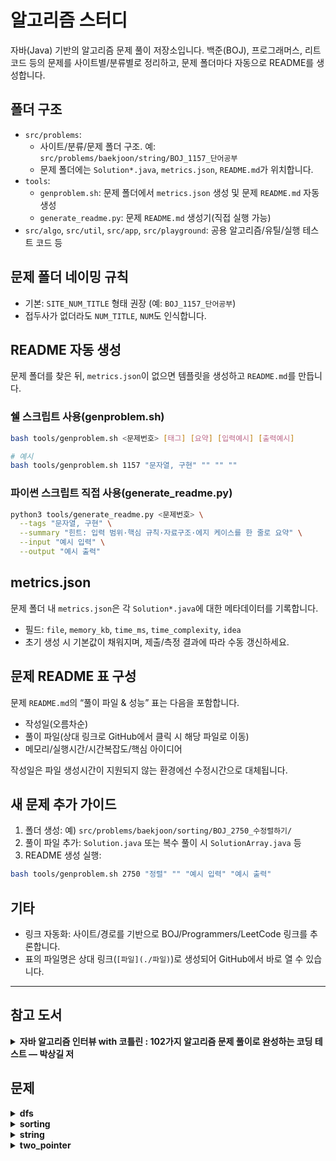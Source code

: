 # 알고리즘 스터디

자바(Java) 기반의 알고리즘 문제 풀이 저장소입니다. 백준(BOJ), 프로그래머스, 리트코드 등의 문제를 사이트별/분류별로 정리하고, 문제 폴더마다 자동으로 README를 생성합니다.

## 폴더 구조

- `src/problems`:
  - 사이트/분류/문제 폴더 구조. 예: `src/problems/baekjoon/string/BOJ_1157_단어공부`
  - 문제 폴더에는 `Solution*.java`, `metrics.json`, `README.md`가 위치합니다.
- `tools`:
  - `genproblem.sh`: 문제 폴더에서 `metrics.json` 생성 및 문제 `README.md` 자동 생성
  - `generate_readme.py`: 문제 `README.md` 생성기(직접 실행 가능)
- `src/algo`, `src/util`, `src/app`, `src/playground`: 공용 알고리즘/유틸/실행 테스트 코드 등

## 문제 폴더 네이밍 규칙

- 기본: `SITE_NUM_TITLE` 형태 권장 (예: `BOJ_1157_단어공부`)
- 접두사가 없더라도 `NUM_TITLE`, `NUM`도 인식합니다.

## README 자동 생성

문제 폴더를 찾은 뒤, `metrics.json`이 없으면 템플릿을 생성하고 `README.md`를 만듭니다.

### 쉘 스크립트 사용(genproblem.sh)

```bash
bash tools/genproblem.sh <문제번호> [태그] [요약] [입력예시] [출력예시]

# 예시
bash tools/genproblem.sh 1157 "문자열, 구현" "" "" ""
```

### 파이썬 스크립트 직접 사용(generate_readme.py)

```bash
python3 tools/generate_readme.py <문제번호> \
  --tags "문자열, 구현" \
  --summary "힌트: 입력 범위·핵심 규칙·자료구조·에지 케이스를 한 줄로 요약" \
  --input "예시 입력" \
  --output "예시 출력"
```

## metrics.json

문제 폴더 내 `metrics.json`은 각 `Solution*.java`에 대한 메타데이터를 기록합니다.

- 필드: `file`, `memory_kb`, `time_ms`, `time_complexity`, `idea`
- 초기 생성 시 기본값이 채워지며, 제출/측정 결과에 따라 수동 갱신하세요.

## 문제 README 표 구성

문제 `README.md`의 “풀이 파일 & 성능” 표는 다음을 포함합니다.

- 작성일(오름차순)
- 풀이 파일(상대 링크로 GitHub에서 클릭 시 해당 파일로 이동)
- 메모리/실행시간/시간복잡도/핵심 아이디어

작성일은 파일 생성시간이 지원되지 않는 환경에선 수정시간으로 대체됩니다.

## 새 문제 추가 가이드

1. 폴더 생성: 예) `src/problems/baekjoon/sorting/BOJ_2750_수정렬하기/`
2. 풀이 파일 추가: `Solution.java` 또는 복수 풀이 시 `SolutionArray.java` 등
3. README 생성 실행:

```bash
bash tools/genproblem.sh 2750 "정렬" "" "예시 입력" "예시 출력"
```

## 기타

- 링크 자동화: 사이트/경로를 기반으로 BOJ/Programmers/LeetCode 링크를 추론합니다.
- 표의 파일명은 상대 링크(`[파일](./파일)`)로 생성되어 GitHub에서 바로 열 수 있습니다.

---

## 참고 도서

<details>
<summary><strong>자바 알고리즘 인터뷰 with 코틀린 : 102가지 알고리즘 문제 풀이로 완성하는 코딩 테스트 — 박상길 저</strong></summary>

<p align="center">
  <img alt="자바 알고리즘 인터뷰 with 코틀린 표지" src="./assets/book_cover.jpg" width="240" />
</p>

- [1부] 코딩 인터뷰를 준비하며

  - 1장 코딩 인터뷰 & 코딩 테스트
    - 기업 인재 등용의 관문, 코딩 인터뷰
    - 코딩 인터뷰와 국내외 기업들의 평가 기준
    - 국내 기업들의 코딩 테스트 플랫폼 활용 현황
    - 온라인 코딩 테스트의 사전 준비 사항
      - 연습장과 필기 도구
      - 어떤 프로그래밍 언어가 유리할까
      - 자신만의 코드 스니펫 준비
      - 모든 테스트 케이스를 통과하도록 풀어야 한다
      - 타임아웃이 발생하는 경우
      - 예외 처리를 잊지 말자
      - 잘못 접근한 풀이, 어떻게 대처할까
      - 코딩 도구가 필요할까
      - IDE에 부정적인 면접관이 있다면
      - REPL 도구로 코드를 검증하자
    - 온라인 코딩 테스트 플랫폼의 특징과 활용
      - 리트코드
      - 프로그래머스

- [2부] 자바 & 코틀린

  - 2장 자바, 세상에서 가장 유명한 언어
    - 자바의 역사
    - 자바의 주요 특징
      - 객체 지향 프로그래밍 언어
      - 함수형 프로그래밍 언어
    - 자바의 도구
      - 즉시 실행 가능한 JShell
      - 자바는 어떻게 빌드하고 어떻게 실행할까
    - JVM 기반 언어의 등장
  - 3장 코틀린, 구글이 인정한 공식 언어
    - 코틀린의 주요 특징
      - 실용성
      - 상호운용성
      - 안전성
      - 우아함
    - 코틀린의 기본 문법
      - 깔끔한 for 반복문
      - 정갈한 when 조건문
      - 편리한 함수 선언
      - 함수형 프로그래밍 언어
      - 가시성 제어자
      - 확장 함수
    - 코틀린은 어떻게 빌드하고 어떻게 실행할까
      - 코틀린은 과연 느릴까
  - 4장 자료형
    - 자바는 어떤 자료형을 제공할까
      - 원시 자료형
      - 참조 자료형
      - 원시 자료형과 참조 자료형의 속도 비교
    - 자바 컬렉션 프레임워크의 등장
      - 가장 자주 쓰게 될 리스트
      - 가장 유용하게 쓰게 될 맵
    - 초기 자료형의 성능 문제
    - 무한대 크기의 숫자를 저장할 수 있는 자료형
    - 코틀린은 어떤 자료형을 제공할까
      - 코틀린 자료형의 속도는 과연 빠를까
    - 코틀린은 컬렉션 프레임워크를 어떻게 구현했을까
      - 클래스의 기능을 확장하는 코틀린의 확장 함수
      - 코틀린이 별도로 구현한 컬렉션 인터페이스
    - 자바 컬렉션 프레임워크의 실행 속도
  - 5장 빅오
    - 빅오
      - n2과 2n의 비교
      - 빅오를 계산하는 실용적인 방법
      - 상한과 최악
      - 분할 상환 분석
      - 병렬화
      - 복잡도의 특징
    - 자바 컬렉션 프레임워크의 빅오
      - 리스트 시간 복잡도
      - 맵 시간 복잡도
    - 데크 시간 복잡도
  - 6장 문자열 처리
    - [문제01] 유효한 팰린드롬
    - [문제02] 문자열 뒤집기
    - [문제03] 로그 파일 재정렬
    - [문제04] 가장 흔한 단어
    - [문제05] 그룹 애너그램
    - [문제06] 가장 긴 팰린드롬 부분 문자열

- [3부] 선형 자료구조

  - 7장 배열
    - 동적 배열
    - [문제07] 두 수의 합
    - [문제08] 빗물 트래핑
    - [문제09] 세 수의 합
    - [문제10] 배열 파티션 I
    - [문제11] 자신을 제외한 배열의 곱
    - [문제12] 주식을 사고팔기 가장 좋은 시점
  - 8장 연결 리스트
    - [문제13] 팰린드롬 연결 리스트
    - [문제14] 두 정렬 리스트의 병합
    - [문제15] 역순 연결 리스트
    - [문제16] 두 수의 덧셈
    - [문제17] 페어의 노드 스왑
    - [문제18] 홀짝 연결 리스트
    - [문제19] 역순 연결 리스트 II
  - 9장 스택, 큐
    - 스택
    - 큐
    - 자바에서 활용하기
      - 자바의 큐 선언
      - 자바의 스택 선언
      - 스레드 안전이 필요한 경우
    - [문제20] 유효한 괄호
    - [문제21] 중복 문자 제거
    - [문제22] 일일 온도
    - [문제23] 큐를 이용한 스택 구현
    - [문제24] 스택을 이용한 큐 구현
    - [문제25] 원형 큐 디자인
  - 10장 데크, 우선순위 큐
    - 데크
    - [문제26] 원형 데크 디자인
    - 우선순위 큐
    - [문제27] k개 정렬 리스트 병합
    - [문제28] 원점에서 가장 가까운 k개의 점
    - [문제29] 더 맵게
  - 11장 해시 테이블
    - 해시
      - 생일 문제
      - 비둘기집 원리
      - 로드 팩터
      - 해시 함수
    - 충돌
      - 개별 체이닝
      - 오픈 어드레싱
      - 언어별 해시 테이블 구현 방식
    - [문제30] 해시맵 디자인
    - [문제31] 보석과 돌
    - [문제32] 중복 문자 없는 가장 긴 부분 문자열
    - [문제33] 상위 k 빈도 엘리먼트
    - [문제34] 완주하지 못한 선수

- [4부] 비선형 자료구조

  - 12장 그래프
    - 오일러 경로
    - 해밀턴 경로
    - 그래프 순회
      - DFS(깊이 우선 탐색)
      - BFS(너비 우선 탐색)
    - 백트래킹
    - 제약 충족 문제
    - [문제35] 섬의 개수
    - [문제36] 전화번호 문자 조합
    - [문제37] 순열
    - [문제38] 조합
    - [문제39] 조합의 합
    - [문제40] 부분집합
    - [문제41] 일정 재구성
    - [문제42] 여행 경로
    - [문제43] 코스 일정
  - 13장 최단 경로 문제
    - [문제44] 네트워크 딜레이 타임
    - [문제45] k 경유지 내 가장 저렴한 항공권
    - [문제46] 게임 맵 최단 거리
  - 14장 트리
    - 트리의 각 명칭
    - 그래프와 트리의 차이점
    - 이진 트리
    - [문제47] 이진 트리의 최대 깊이
    - [문제48] 이진 트리의 직경
    - [문제49] 가장 긴 동일 값의 경로
    - [문제50] 이진 트리 반전
    - [문제51] 두 이진 트리 병합
    - [문제52] 이진 트리 직렬화 & 역직렬화
    - [문제53] 균형 이진 트리
    - [문제54] 최소 높이 트리
    - 이진 탐색 트리(BST)
      - 자가 균형 이진 탐색 트리
    - [문제55] 정렬된 배열의 이진 탐색 트리 변환
    - [문제56] 이진 탐색 트리(BST)를 더 큰 수 합계 트리로
    - [문제57] 이진 탐색 트리(BST) 합의 범위
    - [문제58] 이진 탐색 트리(BST) 노드 간 최솟값
    - 트리 순회
      - 전위 순회
      - 중위 순회
      - 후위 순회
    - [문제59] 전위, 중위 순회 결과로 이진 트리 구축
  - 15장 힙
    - 힙 연산
      - 삽입
      - 추출
    - [문제60] 배열의 k번째 큰 엘리먼트
    - [문제61] 이중 우선순위 큐
  - 16장 트라이
    - [문제62] 트라이 구현
    - [문제63] 팰린드롬 페어

- [5부] 알고리즘

  - 17장 정렬
    - 버블 정렬
    - 삽입 정렬
    - 병합 정렬
    - 퀵 정렬
    - 안정 정렬과 불안정 정렬
    - [문제64] 리스트 정렬
    - [문제65] 구간 병합
    - [문제66] 삽입 정렬 리스트
    - [문제67] 가장 큰 수
    - [문제68] 유효한 애너그램
    - [문제69] 색 정렬
  - 18장 이진 검색
    - [문제70] 이진 검색
    - [문제71] 회전 정렬된 배열 검색
    - [문제72] 두 배열의 교집합
    - [문제73] 두 수의 합 II
    - [문제74] 2D 행렬 검색 II
    - [문제75] 입국심사
  - 19장 비트 조작
    - 부울 연산자
    - 비트 연산자
    - 비트 조작 퀴즈
      - 자릿수 제한 비트 연산
    - 2의 보수
      - 2의 보수 숫자 표현
      - 비트 연산자 NOT
    - [문제76] 싱글 넘버
    - [문제77] 해밍 거리
    - [문제78] 두 정수의 합
    - [문제79] UTF-8 검증
    - [문제80] 1비트의 개수
  - 20장 슬라이딩 윈도우
    - [문제81] 최대 슬라이딩 윈도우
    - [문제82] 부분 문자열이 포함된 최소 윈도우
    - [문제83] 가장 긴 반복 문자 대체
  - 21장 그리디 알고리즘
    - 배낭 문제
    - 동전 바꾸기 문제
    - 가장 큰 합
    - [문제84] 주식을 사고팔기 가장 좋은 시점 II
    - [문제85] 키에 따른 대기열 재구성
    - [문제86] 태스크 스케줄러
    - [문제87] 주유소
    - [문제88] 쿠키 부여
  - 22장 분할 정복
    - [문제89] 과반수 엘리먼트
    - [문제90] 괄호를 삽입하는 여러 가지 방법
  - 23장 다이나믹 프로그래밍
    - 최적 부분 구조
    - 중복된 하위 문제들
    - 다이나믹 프로그래밍 방법론
      - 상향식
      - 하향식
    - [문제91] 피보나치 수
    - 0-1 배낭 문제
    - [문제92] 최대 서브 배열
    - [문제93] 계단 오르기
    - [문제94] 집 도둑
    - [문제95] 도둑질

- 부록 2022년 카카오 공채 만점 가이드
  - [문제96] 신고 결과 받기
  - [문제97] k진수에서 소수 개수 구하기
  - [문제98] 주차 요금 계산
  - [문제99] 양궁대회
  - [문제100] 양과 늑대
  - [문제101] 파괴되지 않은 건물
  - [문제102] 사라지는 발판

</details>

<!-- AUTO_INDEX:START -->

## 문제

<details>
<summary><strong>dfs</strong></summary>

<details>
<summary>BOJ 6443 애너그램</summary>

| 업데이트 | 파일 이름 | 문제 링크 |
|---|---|---|
| [2025-09-18 10:42:56](./src/problems/baekjoon/dfs/BOJ_6443_애너그램) | [Solution.java](./src/problems/baekjoon/dfs/BOJ_6443_애너그램/Solution.java) | [문제 링크](https://www.acmicpc.net/problem/6443) |
</details>

</details>

<details>
<summary><strong>sorting</strong></summary>

<details>
<summary>BOJ 1181 단어정렬</summary>

| 업데이트 | 파일 이름 | 문제 링크 |
|---|---|---|
| [2025-09-14 13:16:20](./src/problems/baekjoon/sorting/BOJ_1181_단어정렬/README.md) | [Solution.java](./src/problems/baekjoon/sorting/BOJ_1181_단어정렬/Solution.java) | [문제 링크](https://www.acmicpc.net/problem/1181) |
</details>

<details>
<summary>BOJ 2751 단어정렬2</summary>

| 업데이트 | 파일 이름 | 문제 링크 |
|---|---|---|
| [2025-09-14 13:16:32](./src/problems/baekjoon/sorting/BOJ_2751_단어정렬2) | [Solution.java](./src/problems/baekjoon/sorting/BOJ_2751_단어정렬2/Solution.java) | [문제 링크](https://www.acmicpc.net/problem/2751) |
</details>

<details>
<summary>BOJ 2750 수정렬하기</summary>

| 업데이트 | 파일 이름 | 문제 링크 |
|---|---|---|
| [2025-09-14 13:16:10](./src/problems/baekjoon/sorting/BOJ_2750_수정렬하기) | [Solution.java](./src/problems/baekjoon/sorting/BOJ_2750_수정렬하기/Solution.java) | [문제 링크](https://www.acmicpc.net/problem/2750) |
</details>

</details>

<details>
<summary><strong>string</strong></summary>

<details>
<summary>BOJ 1157 단어공부</summary>

| 업데이트 | 파일 이름 | 문제 링크 |
|---|---|---|
| [2025-09-14 13:12:13](./src/problems/baekjoon/string/BOJ_1157_단어공부/README.md) | [SolutionArray.java](./src/problems/baekjoon/string/BOJ_1157_단어공부/SolutionArray.java) | [문제 링크](https://www.acmicpc.net/problem/1157) |
| [2025-09-14 13:12:19](./src/problems/baekjoon/string/BOJ_1157_단어공부/README.md) | [SolutionHashMap.java](./src/problems/baekjoon/string/BOJ_1157_단어공부/SolutionHashMap.java) | [문제 링크](https://www.acmicpc.net/problem/1157) |
</details>

<details>
<summary>BOJ 6996 애너그램</summary>

| 업데이트 | 파일 이름 | 문제 링크 |
|---|---|---|
| [2025-09-16 15:29:39](./src/problems/baekjoon/string/BOJ_6996_애너그램/README.md) | [Solution.java](./src/problems/baekjoon/string/BOJ_6996_애너그램/Solution.java) | [문제 링크](https://www.acmicpc.net/problem/6996) |
</details>

<details>
<summary>BOJ 1919 에너그램</summary>

| 업데이트 | 파일 이름 | 문제 링크 |
|---|---|---|
| [2025-09-17 19:13:28](./src/problems/baekjoon/string/BOJ_1919_에너그램/README.md) | [Solution.java](./src/problems/baekjoon/string/BOJ_1919_에너그램/Solution.java) | [문제 링크](https://www.acmicpc.net/problem/1919) |
</details>

</details>

<details>
<summary><strong>two_pointer</strong></summary>

<details>
<summary>BOJ 3273 두수의합</summary>

| 업데이트 | 파일 이름 | 문제 링크 |
|---|---|---|
| [2025-09-18 16:11:13](./src/problems/baekjoon/two_pointer/BOJ_3273_두수의합/README.md) | [Solution.java](./src/problems/baekjoon/two_pointer/BOJ_3273_두수의합/Solution.java) | [문제 링크](https://www.acmicpc.net/problem/3273) |
| [2025-09-25 15:49:32](./src/problems/baekjoon/two_pointer/BOJ_3273_두수의합/README.md) | [SolutionBruteForce.java](./src/problems/baekjoon/two_pointer/BOJ_3273_두수의합/SolutionBruteForce.java) | [문제 링크](https://www.acmicpc.net/problem/3273) |
</details>

<details>
<summary>BOJ 1806 부분합</summary>

| 업데이트 | 파일 이름 | 문제 링크 |
|---|---|---|
| [2025-09-20 16:22:25](./src/problems/baekjoon/two_pointer/BOJ_1806_부분합) | [Solution.java](./src/problems/baekjoon/two_pointer/BOJ_1806_부분합/Solution.java) | [문제 링크](https://www.acmicpc.net/problem/1806) |
</details>

<details>
<summary>BOJ 2003 수들의합2</summary>

| 업데이트 | 파일 이름 | 문제 링크 |
|---|---|---|
| [2025-09-20 14:31:24](./src/problems/baekjoon/two_pointer/BOJ_2003_수들의합2/README.md) | [Solution.java](./src/problems/baekjoon/two_pointer/BOJ_2003_수들의합2/Solution.java) | [문제 링크](https://www.acmicpc.net/problem/2003) |
</details>

<details>
<summary>BOJ 2018 수들의합5</summary>

| 업데이트 | 파일 이름 | 문제 링크 |
|---|---|---|
| [2025-09-24 14:25:17](./src/problems/baekjoon/two_pointer/BOJ_2018_수들의합5/README.md) | [Solution.java](./src/problems/baekjoon/two_pointer/BOJ_2018_수들의합5/Solution.java) | [문제 링크](https://www.acmicpc.net/problem/2018) |
| [2025-09-25 11:46:52](./src/problems/baekjoon/two_pointer/BOJ_2018_수들의합5/README.md) | [SolutionReTry.java](./src/problems/baekjoon/two_pointer/BOJ_2018_수들의합5/SolutionReTry.java) | [문제 링크](https://www.acmicpc.net/problem/2018) |
</details>

</details>

<!-- AUTO_INDEX:END -->
